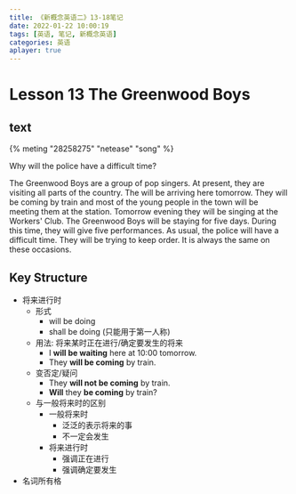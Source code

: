 ```yaml
---
title: 《新概念英语二》13-18笔记
date: 2022-01-22 10:00:19
tags: [英语, 笔记, 新概念英语]
categories: 英语
aplayer: true
---
```


# Lesson 13 The Greenwood Boys

## text

{% meting "28258275" "netease" "song" %}

Why will the police have a difficult time?

The Greenwood Boys are a group of pop singers. At present, they are visiting all parts of the country. The will be arriving here tomorrow. They will be coming by train and most of the young people in the town will be meeting them at the station. Tomorrow evening they will be singing at the Workers' Club. The Greenwood Boys will be staying for five days. During this time, they will give five performances. As usual, the police will have a difficult time. They will be trying to keep order. It is always the same on these occasions.

## Key Structure

- 将来进行时
    - 形式 
        - will be doing 
        - shall be doing (只能用于第一人称)
    - 用法: 将来某时正在进行/确定要发生的将来
        - I __will be waiting__ here at 10:00 tomorrow.
        - They __will be coming__ by train.
    - 变否定/疑问
        - They __will not be coming__ by train.
        - __Will__ they __be coming__ by train?
    - 与一般将来时的区别
        - 一般将来时
            - 泛泛的表示将来的事
            - 不一定会发生
        - 将来进行时
            - 强调正在进行
            - 强调确定要发生
- 名词所有格
